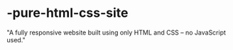 # -pure-html-css-site
"A fully responsive website built using only HTML and CSS – no JavaScript used."
